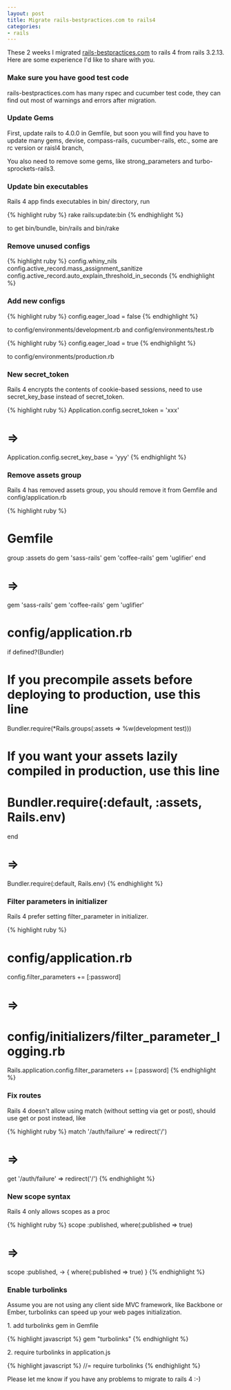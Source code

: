 ```yaml
---
layout: post
title: Migrate rails-bestpractices.com to rails4
categories:
- rails
---
```


These 2 weeks I migrated [rails-bestpractices.com][1] to rails 4 from
rails 3.2.13. Here are some experience I'd like to share with you.

### Make sure you have good test code

rails-bestpractices.com has many rspec and cucumber test code, they can
find out most of warnings and errors after migration.

### Update Gems

First, update rails to 4.0.0 in Gemfile, but soon you will find you have
to update many gems, devise, compass-rails, cucumber-rails, etc., some
are rc version or raisl4 branch,

You also need to remove some gems, like strong_parameters and
turbo-sprockets-rails3.

### Update bin executables

Rails 4 app finds executables in bin/ directory, run

{% highlight ruby %}
rake rails:update:bin
{% endhighlight %}

to get bin/bundle, bin/rails and bin/rake

### Remove unused configs

{% highlight ruby %}
config.whiny_nils
config.active_record.mass_assignment_sanitize
config.active_record.auto_explain_threshold_in_seconds
{% endhighlight %}

### Add new configs

{% highlight ruby %}
config.eager_load = false
{% endhighlight %}

to config/environments/development.rb and config/environments/test.rb

{% highlight ruby %}
config.eager_load = true
{% endhighlight %}

to config/environments/production.rb

### New secret_token

Rails 4 encrypts the contents of cookie-based sessions, need to use
secret_key_base instead of secret_token.

{% highlight ruby %}
Application.config.secret_token = 'xxx'
# =>
Application.config.secret_key_base = 'yyy'
{% endhighlight %}

### Remove assets group

Rails 4 has removed assets group, you should remove it from Gemfile and
config/application.rb

{% highlight ruby %}
# Gemfile
group :assets do
  gem 'sass-rails'
  gem 'coffee-rails'
  gem 'uglifier'
end
# =>
gem 'sass-rails'
gem 'coffee-rails'
gem 'uglifier'

# config/application.rb
if defined?(Bundler)
  # If you precompile assets before deploying to production, use this line
  Bundler.require(*Rails.groups(:assets => %w(development test)))
  # If you want your assets lazily compiled in production, use this line
  # Bundler.require(:default, :assets, Rails.env)
end
# =>
Bundler.require(:default, Rails.env)
{% endhighlight %}

### Filter parameters in initializer

Rails 4 prefer setting filter_parameter in initializer.

{% highlight ruby %}
# config/application.rb
config.filter_parameters += [:password]
# =>
# config/initializers/filter_parameter_logging.rb
Rails.application.config.filter_parameters += [:password]
{% endhighlight %}

### Fix routes

Rails 4 doesn't allow using match (without setting via get or post), should
use get or post instead, like

{% highlight ruby %}
match '/auth/failure' => redirect('/')
# =>
get '/auth/failure' => redirect('/')
{% endhighlight %}

### New scope syntax

Rails 4 only allows scopes as a proc

{% highlight ruby %}
scope :published, where(:published => true)
# =>
scope :published, -> { where(:published => true) }
{% endhighlight %}

### Enable turbolinks

Assume you are not using any client side MVC framework, like Backbone or
Ember, turbolinks can speed up your web pages initialization.

1\. add turbolinks gem in Gemfile

{% highlight javascript %}
gem "turbolinks"
{% endhighlight %}

2\. require turbolinks in application.js

{% highlight javascript %}
//= require turbolinks
{% endhighlight %}

Please let me know if you have any problems to migrate to rails 4 :-)

[1]: http://rails-bestpractces.com
